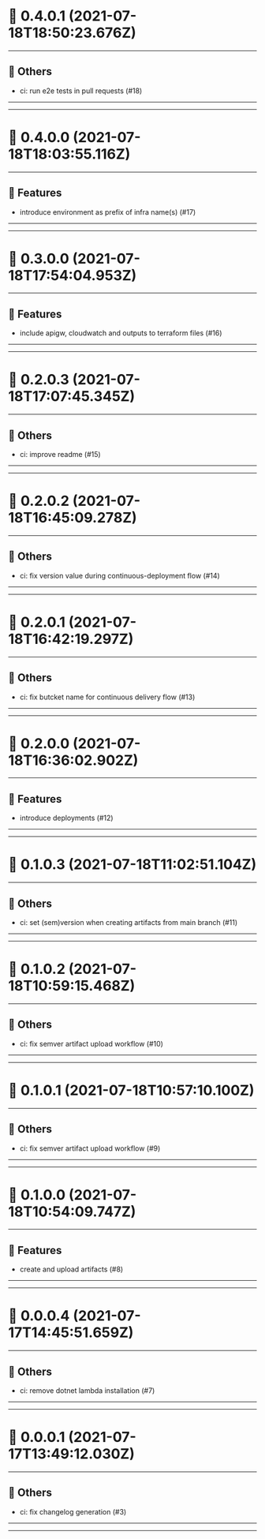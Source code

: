 # :confetti_ball: 0.4.0.1 (2021-07-18T18:50:23.676Z)
- - -
## :newspaper: Others
* ci:  run e2e tests in pull requests (#18)
- - -
- - -
# :confetti_ball: 0.4.0.0 (2021-07-18T18:03:55.116Z)
- - -
## :hammer: Features
* introduce environment as prefix of infra name(s) (#17)
- - -
- - -
# :confetti_ball: 0.3.0.0 (2021-07-18T17:54:04.953Z)
- - -
## :hammer: Features
* include apigw, cloudwatch and outputs to terraform files (#16)
- - -
- - -
# :confetti_ball: 0.2.0.3 (2021-07-18T17:07:45.345Z)
- - -
## :newspaper: Others
* ci:  improve readme (#15)
- - -
- - -
# :confetti_ball: 0.2.0.2 (2021-07-18T16:45:09.278Z)
- - -
## :newspaper: Others
* ci:  fix version value during continuous-deployment flow (#14)
- - -
- - -
# :confetti_ball: 0.2.0.1 (2021-07-18T16:42:19.297Z)
- - -
## :newspaper: Others
* ci:  fix butcket name for continuous delivery flow (#13)
- - -
- - -
# :confetti_ball: 0.2.0.0 (2021-07-18T16:36:02.902Z)
- - -
## :hammer: Features
* introduce deployments (#12)
- - -
- - -
# :confetti_ball: 0.1.0.3 (2021-07-18T11:02:51.104Z)
- - -
## :newspaper: Others
* ci:  set (sem)version when creating artifacts from main branch (#11)
- - -
- - -
# :confetti_ball: 0.1.0.2 (2021-07-18T10:59:15.468Z)
- - -
## :newspaper: Others
* ci:  fix semver artifact upload workflow (#10)
- - -
- - -
# :confetti_ball: 0.1.0.1 (2021-07-18T10:57:10.100Z)
- - -
## :newspaper: Others
* ci:  fix semver artifact upload workflow (#9)
- - -
- - -
# :confetti_ball: 0.1.0.0 (2021-07-18T10:54:09.747Z)
- - -
## :hammer: Features
* create and upload artifacts (#8)
- - -
- - -
# :confetti_ball: 0.0.0.4 (2021-07-17T14:45:51.659Z)
- - -
## :newspaper: Others
* ci:  remove dotnet lambda installation (#7)
- - -
- - -
# :confetti_ball: 0.0.0.1 (2021-07-17T13:49:12.030Z)
- - -
## :newspaper: Others
* ci:  fix changelog generation (#3)
- - -
- - -
